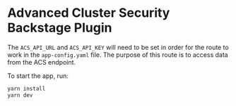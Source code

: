 # Advanced Cluster Security Backstage Plugin

The `ACS_API_URL` and `ACS_API_KEY` will need to be set in order for the route to work in the `app-config.yaml` file. The purpose of this route is to access data from the ACS endpoint.

To start the app, run:
```sh
yarn install
yarn dev
```
